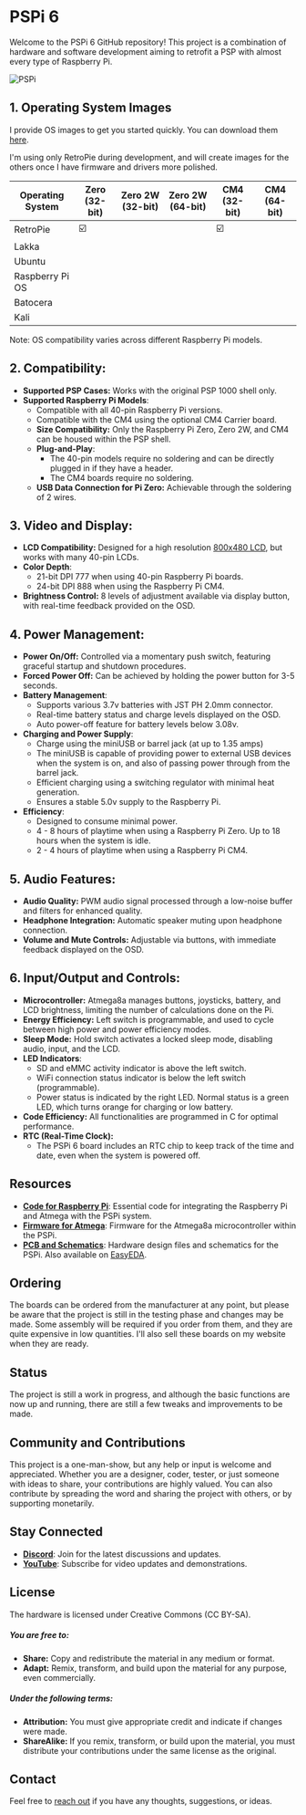 # PSPi 6
Welcome to the PSPi 6 GitHub repository! This project is a combination of hardware and software development aiming to retrofit a PSP with almost every type of Raspberry Pi.

![PSPi](https://othermod.com/wp-content/uploads/IMG_8727.jpg)

## 1. Operating System Images


I provide OS images to get you started quickly. You can download them [here](https://drive.proton.me/urls/04X9SX1KG8#zOBARZruUlqs).

I'm using only RetroPie during development, and will create images for the others once I have firmware and drivers more polished.

| Operating System | Zero (32-bit) | Zero 2W (32-bit) | Zero 2W (64-bit) | CM4 (32-bit) | CM4 (64-bit) |
|------------------|---------------|------------------|------------------|--------------|--------------|
| RetroPie         | ☑️             |                  |                  | ☑️            |            |
| Lakka            |               |                  |                  |              |              |
| Ubuntu           |               |                  |                  |              |           |
| Raspberry Pi OS  |               |                  |                  |              |           |
| Batocera         |               |                  |                  |              |              |
| Kali             |               |                  |                  |              |              |

Note: OS compatibility varies across different Raspberry Pi models.

## 2. Compatibility:
- **Supported PSP Cases:** Works with the original PSP 1000 shell only.
- **Supported Raspberry Pi Models**:
    - Compatible with all 40-pin Raspberry Pi versions.
    - Compatible with the CM4 using the optional CM4 Carrier board.
    - **Size Compatibility:** Only the Raspberry Pi Zero, Zero 2W, and CM4 can be housed within the PSP shell.
    - **Plug-and-Play**:
        - The 40-pin models require no soldering and can be directly plugged in if they have a header.
        - The CM4 boards require no soldering.
    - **USB Data Connection for Pi Zero:** Achievable through the soldering of 2 wires.

## 3. Video and Display:
- **LCD Compatibility:** Designed for a high resolution [800x480 LCD](https://www.ebay.com/itm/4-3-inch-800x480-IPS-TFT-LCD-Module-All-Viewing-Optional-TouchScreen-Display-/292806918081?mkcid=1&mkrid=711-53200-19255-0&siteid=0&campid=5338322564&customid=&toolid=10001&mkevt=1), but works with many 40-pin LCDs.
- **Color Depth**:
    - 21-bit DPI 777 when using 40-pin Raspberry Pi boards.
    - 24-bit DPI 888 when using the Raspberry Pi CM4.
- **Brightness Control:** 8 levels of adjustment available via display button, with real-time feedback provided on the OSD.

## 4. Power Management:
- **Power On/Off:** Controlled via a momentary push switch, featuring graceful startup and shutdown procedures.
- **Forced Power Off:** Can be achieved by holding the power button for 3-5 seconds.
- **Battery Management**:
    - Supports various 3.7v batteries with JST PH 2.0mm connector.
    - Real-time battery status and charge levels displayed on the OSD.
    - Auto power-off feature for battery levels below 3.08v.
- **Charging and Power Supply**:
    - Charge using the miniUSB or barrel jack (at up to 1.35 amps)
    - The miniUSB is capable of providing power to external USB devices when the system is on, and also of passing power through from the barrel jack.
    - Efficient charging using a switching regulator with minimal heat generation.
    - Ensures a stable 5.0v supply to the Raspberry Pi.
- **Efficiency**:
    - Designed to consume minimal power.
    - 4 - 8 hours of playtime when using a Raspberry Pi Zero. Up to 18 hours when the system is idle.
    - 2 - 4 hours of playtime when using a Raspberry Pi CM4.

## 5. Audio Features:
- **Audio Quality:** PWM audio signal processed through a low-noise buffer and filters for enhanced quality.
- **Headphone Integration:** Automatic speaker muting upon headphone connection.
- **Volume and Mute Controls:** Adjustable via buttons, with immediate feedback displayed on the OSD.

## 6. Input/Output and Controls:
- **Microcontroller:** Atmega8a manages buttons, joysticks, battery, and LCD brightness, limiting the number of calculations done on the Pi.
- **Energy Efficiency:** Left switch is programmable, and used to cycle between high power and power efficiency modes.
- **Sleep Mode:** Hold switch activates a locked sleep mode, disabling audio, input, and the LCD.
- **LED Indicators**:
    - SD and eMMC activity indicator is above the left switch.
    - WiFi connection status indicator is below the left switch (programmable).
    - Power status is indicated by the right LED. Normal status is a green LED, which turns orange for charging or low battery.
- **Code Efficiency:** All functionalities are programmed in C for optimal performance.
- **RTC (Real-Time Clock):**
  - The PSPi 6 board includes an RTC chip to keep track of the time and date, even when the system is powered off.

## Resources

- [**Code for Raspberry Pi**](https://github.com/othermod/PSPi-Version-6/tree/main/drivers): Essential code for integrating the Raspberry Pi and Atmega with the PSPi system.
- [**Firmware for Atmega**](https://github.com/othermod/PSPi-Version-6/tree/main/atmega): Firmware for the Atmega8a microcontroller within the PSPi.
- [**PCB and Schematics**](https://github.com/othermod/PSPi-Version-6/tree/main/boards): Hardware design files and schematics for the PSPi. Also available on [EasyEDA](https://oshwlab.com/adamseamster/pspi-zero-version-5_copy_copy).

## Ordering
The boards can be ordered from the manufacturer at any point, but please be aware that the project is still in the testing phase and changes may be made. Some assembly will be required if you order from them, and they are quite expensive in low quantities. I'll also sell these boards on my website when they are ready.

## Status
The project is still a work in progress, and although the basic functions are now up and running, there are still a few tweaks and improvements to be made.

## Community and Contributions
This project is a one-man-show, but any help or input is welcome and appreciated. Whether you are a designer, coder, tester, or just someone with ideas to share, your contributions are highly valued. You can also contribute by spreading the word and sharing the project with others, or by supporting monetarily.

## Stay Connected

- [**Discord**](https://discord.gg/V96c3JC): Join for the latest discussions and updates.
- [**YouTube**](https://youtube.com/othermod): Subscribe for video updates and demonstrations.

## License

The hardware is licensed under Creative Commons (CC BY-SA).

##### You are free to:

- **Share:** Copy and redistribute the material in any medium or format.
- **Adapt:** Remix, transform, and build upon the material for any purpose, even commercially.

##### Under the following terms:

- **Attribution:** You must give appropriate credit and indicate if changes were made.
- **ShareAlike:** If you remix, transform, or build upon the material, you must distribute your contributions under the same license as the original.

## Contact

Feel free to [reach out](https://linktr.ee/othermod) if you have any thoughts, suggestions, or ideas.
